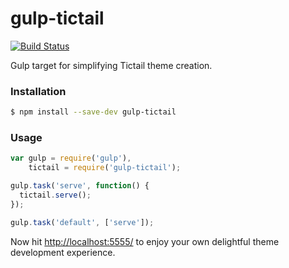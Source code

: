# gulp-tictail

[![Build Status](https://travis-ci.org/tictail/gulp-tictail.svg?branch=master)](https://travis-ci.org/tictail/gulp-tictail)

Gulp target for simplifying Tictail theme creation.

### Installation
```bash
$ npm install --save-dev gulp-tictail
```

### Usage
```javascript
var gulp = require('gulp'),
    tictail = require('gulp-tictail');

gulp.task('serve', function() {
  tictail.serve();
});

gulp.task('default', ['serve']);
```

Now hit [http://localhost:5555/](http://localhost:5555/) to enjoy your own delightful theme development experience.
